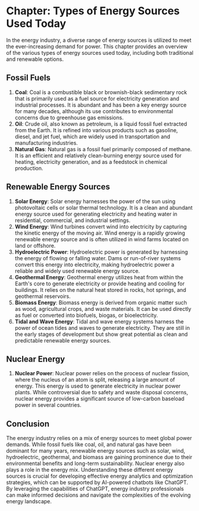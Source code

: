 Chapter: Types of Energy Sources Used Today
===========================================

In the energy industry, a diverse range of energy sources is utilized to meet the ever-increasing demand for power. This chapter provides an overview of the various types of energy sources used today, including both traditional and renewable options.

Fossil Fuels
------------

1. **Coal**: Coal is a combustible black or brownish-black sedimentary rock that is primarily used as a fuel source for electricity generation and industrial processes. It is abundant and has been a key energy source for many decades, although its use contributes to environmental concerns due to greenhouse gas emissions.
2. **Oil**: Crude oil, also known as petroleum, is a liquid fossil fuel extracted from the Earth. It is refined into various products such as gasoline, diesel, and jet fuel, which are widely used in transportation and manufacturing industries.
3. **Natural Gas**: Natural gas is a fossil fuel primarily composed of methane. It is an efficient and relatively clean-burning energy source used for heating, electricity generation, and as a feedstock in chemical production.

Renewable Energy Sources
------------------------

1. **Solar Energy**: Solar energy harnesses the power of the sun using photovoltaic cells or solar thermal technology. It is a clean and abundant energy source used for generating electricity and heating water in residential, commercial, and industrial settings.
2. **Wind Energy**: Wind turbines convert wind into electricity by capturing the kinetic energy of the moving air. Wind energy is a rapidly growing renewable energy source and is often utilized in wind farms located on land or offshore.
3. **Hydroelectric Power**: Hydroelectric power is generated by harnessing the energy of flowing or falling water. Dams or run-of-river systems convert this energy into electricity, making hydroelectric power a reliable and widely used renewable energy source.
4. **Geothermal Energy**: Geothermal energy utilizes heat from within the Earth's core to generate electricity or provide heating and cooling for buildings. It relies on the natural heat stored in rocks, hot springs, and geothermal reservoirs.
5. **Biomass Energy**: Biomass energy is derived from organic matter such as wood, agricultural crops, and waste materials. It can be used directly as fuel or converted into biofuels, biogas, or bioelectricity.
6. **Tidal and Wave Energy**: Tidal and wave energy systems harness the power of ocean tides and waves to generate electricity. They are still in the early stages of development but show great potential as clean and predictable renewable energy sources.

Nuclear Energy
--------------

1. **Nuclear Power**: Nuclear power relies on the process of nuclear fission, where the nucleus of an atom is split, releasing a large amount of energy. This energy is used to generate electricity in nuclear power plants. While controversial due to safety and waste disposal concerns, nuclear energy provides a significant source of low-carbon baseload power in several countries.

Conclusion
----------

The energy industry relies on a mix of energy sources to meet global power demands. While fossil fuels like coal, oil, and natural gas have been dominant for many years, renewable energy sources such as solar, wind, hydroelectric, geothermal, and biomass are gaining prominence due to their environmental benefits and long-term sustainability. Nuclear energy also plays a role in the energy mix. Understanding these different energy sources is crucial for developing effective energy analytics and optimization strategies, which can be supported by AI-powered chatbots like ChatGPT. By leveraging the capabilities of ChatGPT, energy industry professionals can make informed decisions and navigate the complexities of the evolving energy landscape.
